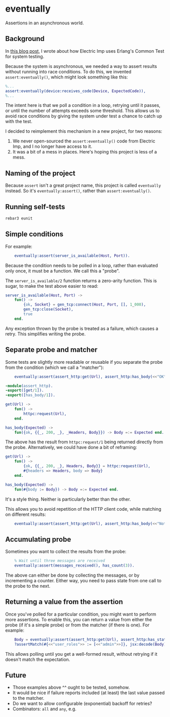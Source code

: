 # eventually

Assertions in an asynchronous world.

## Background

In [this blog post](https://blog.differentpla.net/blog/2020/09/14/erlang-common-test/), I wrote about how Electric Imp
uses Erlang's Common Test for system testing.

Because the system is asynchronous, we needed a way to assert results without running into race conditions. To do this,
we invented `assert:eventually()`, which might look something like this:

```erlang
%...
assert:eventually(device:receives_code(Device, ExpectedCode)),
%...
```

The intent here is that we poll a condition in a loop, retrying until it passes, or until the number of attempts exceeds
some threshold. This allows us to avoid race conditions by giving the system under test a chance to catch up with the
test.

I decided to reimplement this mechanism in a new project, for two reasons:

1. We never open-sourced the `assert:eventually()` code from Electric Imp, and I no longer have access to it.
2. It was a bit of a mess in places. Here's hoping this project is less of a mess.

## Naming of the project

Because `assert` isn't a great project name, this project is called `eventually` instead. So it's `eventually:assert()`,
rather than `assert:eventually()`.

## Running self-tests

```sh
rebar3 eunit
```

## Simple conditions

For example:

```erlang
    eventually:assert(server_is_available(Host, Port)).
```

Because the condition needs to be polled in a loop, rather than evaluated only once, it must be a function. We call this
a "probe".

The `server_is_available/2` function returns a zero-arity function. This is sugar, to make the test above easier to
read:

```erlang
server_is_available(Host, Port) ->
    fun() ->
        {ok, Socket} = gen_tcp:connect(Host, Port, [], 1_000),
        gen_tcp:close(Socket),
        true
    end.
```

Any exception thrown by the probe is treated as a failure, which causes a retry. This simplifies writing the probe.

## Separate probe and matcher

Some tests are slightly more readable or reusable if you separate the probe from the condition (which we call a "matcher"):

```erlang
    eventually:assert(assert_http:get(Url), assert_http:has_body(<<"OK">>)).
```

```erlang
-module(assert_http).
-export([get/1]).
-export([has_body/1]).

get(Url) ->
    fun() ->
        httpc:request(Url),
    end.

has_body(Expected) ->
    fun({ok, {{_, 200, _}, _Headers, Body}}) -> Body =:= Expected end.
```

The above has the result from `httpc:request/1` being returned directly from the probe. Alternatively, we could have done a bit of reframing:

```erlang
get(Url) ->
    fun() ->
        {ok, {{_, 200, _}, Headers, Body}} = httpc:request(Url),
        #{headers => Headers, body => Body}
    end.

has_body(Expected) ->
    fun(#{body := Body}) -> Body =:= Expected end.
```

It's a style thing. Neither is particularly better than the other.

This allows you to avoid repetition of the HTTP client code, while matching on different results:

```erlang
    eventually:assert(assert_http:get(Url), assert_http:has_body(<<"Not found">>)).
```

## Accumulating probe

Sometimes you want to collect the results from the probe:

```erlang
    % Wait until three messages are received
    eventually:assert(messages_received(), has_count(3)).
```

The above can either be done by collecting the messages, or by incrementing a counter. Either way, you need to pass
state from one call to the probe to the next.

## Returning a value from the assertion

Once you've polled for a particular condition, you might want to perform more assertions. To enable this, you can return
a value from either the probe (if it's a simple probe) or from the matcher (if there is one). For example:

```erlang
    Body = eventually:assert(assert_http:get(Url), assert_http:has_status_code(200)).
    ?assertMatch(#{<<"user_roles">> := [<<"admin">>]}, jsx:decode(Body)).
```

This allows polling until you get a well-formed result, without retrying if it doesn't match the expectation.

## Future

- Those examples above ^^ ought to be tested, somehow.
- It would be nice if failure reports included (at least) the last value passed to the matcher.
- Do we want to allow configurable (exponential) backoff for retries?
- Combinators: `all` and `any`, e.g.
